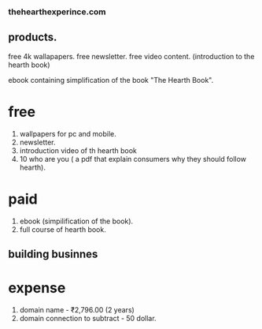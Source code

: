 ### thehearthexperince.com

## products. 


free 4k wallapapers.
free newsletter.
free video content. (introduction to the hearth book)

ebook containing simplification of the book "The Hearth Book".

# free
1. wallpapers for pc and mobile.
2. newsletter.
3. introduction video of th hearth book
4. 10 who are you ( a pdf that explain consumers why they should follow hearth).

# paid 
1. ebook (simpilification of the book).
2. full course of hearth book.


## building businnes
# expense
1. domain name - ₹2,796.00 (2 years)
2. domain connection to subtract - 50 dollar.
   
